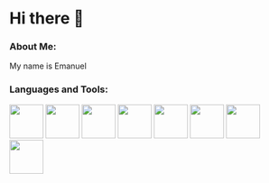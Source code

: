 # Hi there 👋

### About Me:
My name is Emanuel

### Languages and Tools:
<img src="https://upload.wikimedia.org/wikipedia/commons/thumb/c/c3/Python-logo-notext.svg/1869px-Python-logo-notext.svg.png" width="60" height="60"></td>
<img src="https://upload.wikimedia.org/wikipedia/en/thumb/3/30/Java_programming_language_logo.svg/182px-Java_programming_language_logo.svg.png" width="60" height="60"></img> 
<img src="https://cpl.thalesgroup.com/sites/default/files/inline-images/microsoft-sql_server.png" width="60" height="60"></img>
<img src="https://upload.wikimedia.org/wikipedia/commons/thumb/7/73/Arduino_IDE_logo.svg/2048px-Arduino_IDE_logo.svg.png" width="60" height="60"></img>
<img src="https://upload.wikimedia.org/wikipedia/commons/thumb/6/6a/JavaScript-logo.png/640px-JavaScript-logo.png" width="60" height="60"></img>
<img src="https://cdn.pixabay.com/photo/2017/08/05/11/16/logo-2582748_960_720.png" width="60" height="60"></img>
<img src="https://upload.wikimedia.org/wikipedia/commons/thumb/d/d5/CSS3_logo_and_wordmark.svg/1452px-CSS3_logo_and_wordmark.svg.png" width="60" height="60"></img>
<img src="https://upload.wikimedia.org/wikipedia/commons/thumb/9/93/Amazon_Web_Services_Logo.svg/2560px-Amazon_Web_Services_Logo.svg.png" width="60" height="60"></img>
